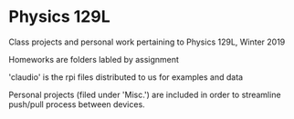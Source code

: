 # Physics 129L
Class projects and personal work pertaining to Physics 129L, Winter 2019

Homeworks are folders labled by assignment

'claudio' is the rpi files distributed to us for examples and data

Personal projects (filed under 'Misc.') are included in order to streamline push/pull process between devices.
